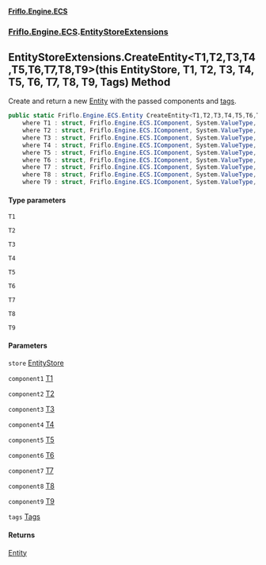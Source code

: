 #### [Friflo.Engine.ECS](index.md 'index')
### [Friflo.Engine.ECS](Friflo.Engine.ECS.md 'Friflo.Engine.ECS').[EntityStoreExtensions](EntityStoreExtensions.md 'Friflo.Engine.ECS.EntityStoreExtensions')

## EntityStoreExtensions.CreateEntity<T1,T2,T3,T4,T5,T6,T7,T8,T9>(this EntityStore, T1, T2, T3, T4, T5, T6, T7, T8, T9, Tags) Method

Create and return a new [Entity](Entity.md 'Friflo.Engine.ECS.Entity') with the passed components and [tags](EntityStoreExtensions.CreateEntity_T1,T2,T3,T4,T5,T6,T7,T8,T9_(thisEntityStore,T1,T2,T3,T4,T5,T6,T7,T8,T9,Tags).md#Friflo.Engine.ECS.EntityStoreExtensions.CreateEntity_T1,T2,T3,T4,T5,T6,T7,T8,T9_(thisFriflo.Engine.ECS.EntityStore,T1,T2,T3,T4,T5,T6,T7,T8,T9,Friflo.Engine.ECS.Tags).tags 'Friflo.Engine.ECS.EntityStoreExtensions.CreateEntity<T1,T2,T3,T4,T5,T6,T7,T8,T9>(this Friflo.Engine.ECS.EntityStore, T1, T2, T3, T4, T5, T6, T7, T8, T9, Friflo.Engine.ECS.Tags).tags').

```csharp
public static Friflo.Engine.ECS.Entity CreateEntity<T1,T2,T3,T4,T5,T6,T7,T8,T9>(this Friflo.Engine.ECS.EntityStore store, T1 component1, T2 component2, T3 component3, T4 component4, T5 component5, T6 component6, T7 component7, T8 component8, T9 component9, in Friflo.Engine.ECS.Tags tags=default(Friflo.Engine.ECS.Tags))
    where T1 : struct, Friflo.Engine.ECS.IComponent, System.ValueType, System.ValueType
    where T2 : struct, Friflo.Engine.ECS.IComponent, System.ValueType, System.ValueType
    where T3 : struct, Friflo.Engine.ECS.IComponent, System.ValueType, System.ValueType
    where T4 : struct, Friflo.Engine.ECS.IComponent, System.ValueType, System.ValueType
    where T5 : struct, Friflo.Engine.ECS.IComponent, System.ValueType, System.ValueType
    where T6 : struct, Friflo.Engine.ECS.IComponent, System.ValueType, System.ValueType
    where T7 : struct, Friflo.Engine.ECS.IComponent, System.ValueType, System.ValueType
    where T8 : struct, Friflo.Engine.ECS.IComponent, System.ValueType, System.ValueType
    where T9 : struct, Friflo.Engine.ECS.IComponent, System.ValueType, System.ValueType;
```
#### Type parameters

<a name='Friflo.Engine.ECS.EntityStoreExtensions.CreateEntity_T1,T2,T3,T4,T5,T6,T7,T8,T9_(thisFriflo.Engine.ECS.EntityStore,T1,T2,T3,T4,T5,T6,T7,T8,T9,Friflo.Engine.ECS.Tags).T1'></a>

`T1`

<a name='Friflo.Engine.ECS.EntityStoreExtensions.CreateEntity_T1,T2,T3,T4,T5,T6,T7,T8,T9_(thisFriflo.Engine.ECS.EntityStore,T1,T2,T3,T4,T5,T6,T7,T8,T9,Friflo.Engine.ECS.Tags).T2'></a>

`T2`

<a name='Friflo.Engine.ECS.EntityStoreExtensions.CreateEntity_T1,T2,T3,T4,T5,T6,T7,T8,T9_(thisFriflo.Engine.ECS.EntityStore,T1,T2,T3,T4,T5,T6,T7,T8,T9,Friflo.Engine.ECS.Tags).T3'></a>

`T3`

<a name='Friflo.Engine.ECS.EntityStoreExtensions.CreateEntity_T1,T2,T3,T4,T5,T6,T7,T8,T9_(thisFriflo.Engine.ECS.EntityStore,T1,T2,T3,T4,T5,T6,T7,T8,T9,Friflo.Engine.ECS.Tags).T4'></a>

`T4`

<a name='Friflo.Engine.ECS.EntityStoreExtensions.CreateEntity_T1,T2,T3,T4,T5,T6,T7,T8,T9_(thisFriflo.Engine.ECS.EntityStore,T1,T2,T3,T4,T5,T6,T7,T8,T9,Friflo.Engine.ECS.Tags).T5'></a>

`T5`

<a name='Friflo.Engine.ECS.EntityStoreExtensions.CreateEntity_T1,T2,T3,T4,T5,T6,T7,T8,T9_(thisFriflo.Engine.ECS.EntityStore,T1,T2,T3,T4,T5,T6,T7,T8,T9,Friflo.Engine.ECS.Tags).T6'></a>

`T6`

<a name='Friflo.Engine.ECS.EntityStoreExtensions.CreateEntity_T1,T2,T3,T4,T5,T6,T7,T8,T9_(thisFriflo.Engine.ECS.EntityStore,T1,T2,T3,T4,T5,T6,T7,T8,T9,Friflo.Engine.ECS.Tags).T7'></a>

`T7`

<a name='Friflo.Engine.ECS.EntityStoreExtensions.CreateEntity_T1,T2,T3,T4,T5,T6,T7,T8,T9_(thisFriflo.Engine.ECS.EntityStore,T1,T2,T3,T4,T5,T6,T7,T8,T9,Friflo.Engine.ECS.Tags).T8'></a>

`T8`

<a name='Friflo.Engine.ECS.EntityStoreExtensions.CreateEntity_T1,T2,T3,T4,T5,T6,T7,T8,T9_(thisFriflo.Engine.ECS.EntityStore,T1,T2,T3,T4,T5,T6,T7,T8,T9,Friflo.Engine.ECS.Tags).T9'></a>

`T9`
#### Parameters

<a name='Friflo.Engine.ECS.EntityStoreExtensions.CreateEntity_T1,T2,T3,T4,T5,T6,T7,T8,T9_(thisFriflo.Engine.ECS.EntityStore,T1,T2,T3,T4,T5,T6,T7,T8,T9,Friflo.Engine.ECS.Tags).store'></a>

`store` [EntityStore](EntityStore.md 'Friflo.Engine.ECS.EntityStore')

<a name='Friflo.Engine.ECS.EntityStoreExtensions.CreateEntity_T1,T2,T3,T4,T5,T6,T7,T8,T9_(thisFriflo.Engine.ECS.EntityStore,T1,T2,T3,T4,T5,T6,T7,T8,T9,Friflo.Engine.ECS.Tags).component1'></a>

`component1` [T1](EntityStoreExtensions.CreateEntity_T1,T2,T3,T4,T5,T6,T7,T8,T9_(thisEntityStore,T1,T2,T3,T4,T5,T6,T7,T8,T9,Tags).md#Friflo.Engine.ECS.EntityStoreExtensions.CreateEntity_T1,T2,T3,T4,T5,T6,T7,T8,T9_(thisFriflo.Engine.ECS.EntityStore,T1,T2,T3,T4,T5,T6,T7,T8,T9,Friflo.Engine.ECS.Tags).T1 'Friflo.Engine.ECS.EntityStoreExtensions.CreateEntity<T1,T2,T3,T4,T5,T6,T7,T8,T9>(this Friflo.Engine.ECS.EntityStore, T1, T2, T3, T4, T5, T6, T7, T8, T9, Friflo.Engine.ECS.Tags).T1')

<a name='Friflo.Engine.ECS.EntityStoreExtensions.CreateEntity_T1,T2,T3,T4,T5,T6,T7,T8,T9_(thisFriflo.Engine.ECS.EntityStore,T1,T2,T3,T4,T5,T6,T7,T8,T9,Friflo.Engine.ECS.Tags).component2'></a>

`component2` [T2](EntityStoreExtensions.CreateEntity_T1,T2,T3,T4,T5,T6,T7,T8,T9_(thisEntityStore,T1,T2,T3,T4,T5,T6,T7,T8,T9,Tags).md#Friflo.Engine.ECS.EntityStoreExtensions.CreateEntity_T1,T2,T3,T4,T5,T6,T7,T8,T9_(thisFriflo.Engine.ECS.EntityStore,T1,T2,T3,T4,T5,T6,T7,T8,T9,Friflo.Engine.ECS.Tags).T2 'Friflo.Engine.ECS.EntityStoreExtensions.CreateEntity<T1,T2,T3,T4,T5,T6,T7,T8,T9>(this Friflo.Engine.ECS.EntityStore, T1, T2, T3, T4, T5, T6, T7, T8, T9, Friflo.Engine.ECS.Tags).T2')

<a name='Friflo.Engine.ECS.EntityStoreExtensions.CreateEntity_T1,T2,T3,T4,T5,T6,T7,T8,T9_(thisFriflo.Engine.ECS.EntityStore,T1,T2,T3,T4,T5,T6,T7,T8,T9,Friflo.Engine.ECS.Tags).component3'></a>

`component3` [T3](EntityStoreExtensions.CreateEntity_T1,T2,T3,T4,T5,T6,T7,T8,T9_(thisEntityStore,T1,T2,T3,T4,T5,T6,T7,T8,T9,Tags).md#Friflo.Engine.ECS.EntityStoreExtensions.CreateEntity_T1,T2,T3,T4,T5,T6,T7,T8,T9_(thisFriflo.Engine.ECS.EntityStore,T1,T2,T3,T4,T5,T6,T7,T8,T9,Friflo.Engine.ECS.Tags).T3 'Friflo.Engine.ECS.EntityStoreExtensions.CreateEntity<T1,T2,T3,T4,T5,T6,T7,T8,T9>(this Friflo.Engine.ECS.EntityStore, T1, T2, T3, T4, T5, T6, T7, T8, T9, Friflo.Engine.ECS.Tags).T3')

<a name='Friflo.Engine.ECS.EntityStoreExtensions.CreateEntity_T1,T2,T3,T4,T5,T6,T7,T8,T9_(thisFriflo.Engine.ECS.EntityStore,T1,T2,T3,T4,T5,T6,T7,T8,T9,Friflo.Engine.ECS.Tags).component4'></a>

`component4` [T4](EntityStoreExtensions.CreateEntity_T1,T2,T3,T4,T5,T6,T7,T8,T9_(thisEntityStore,T1,T2,T3,T4,T5,T6,T7,T8,T9,Tags).md#Friflo.Engine.ECS.EntityStoreExtensions.CreateEntity_T1,T2,T3,T4,T5,T6,T7,T8,T9_(thisFriflo.Engine.ECS.EntityStore,T1,T2,T3,T4,T5,T6,T7,T8,T9,Friflo.Engine.ECS.Tags).T4 'Friflo.Engine.ECS.EntityStoreExtensions.CreateEntity<T1,T2,T3,T4,T5,T6,T7,T8,T9>(this Friflo.Engine.ECS.EntityStore, T1, T2, T3, T4, T5, T6, T7, T8, T9, Friflo.Engine.ECS.Tags).T4')

<a name='Friflo.Engine.ECS.EntityStoreExtensions.CreateEntity_T1,T2,T3,T4,T5,T6,T7,T8,T9_(thisFriflo.Engine.ECS.EntityStore,T1,T2,T3,T4,T5,T6,T7,T8,T9,Friflo.Engine.ECS.Tags).component5'></a>

`component5` [T5](EntityStoreExtensions.CreateEntity_T1,T2,T3,T4,T5,T6,T7,T8,T9_(thisEntityStore,T1,T2,T3,T4,T5,T6,T7,T8,T9,Tags).md#Friflo.Engine.ECS.EntityStoreExtensions.CreateEntity_T1,T2,T3,T4,T5,T6,T7,T8,T9_(thisFriflo.Engine.ECS.EntityStore,T1,T2,T3,T4,T5,T6,T7,T8,T9,Friflo.Engine.ECS.Tags).T5 'Friflo.Engine.ECS.EntityStoreExtensions.CreateEntity<T1,T2,T3,T4,T5,T6,T7,T8,T9>(this Friflo.Engine.ECS.EntityStore, T1, T2, T3, T4, T5, T6, T7, T8, T9, Friflo.Engine.ECS.Tags).T5')

<a name='Friflo.Engine.ECS.EntityStoreExtensions.CreateEntity_T1,T2,T3,T4,T5,T6,T7,T8,T9_(thisFriflo.Engine.ECS.EntityStore,T1,T2,T3,T4,T5,T6,T7,T8,T9,Friflo.Engine.ECS.Tags).component6'></a>

`component6` [T6](EntityStoreExtensions.CreateEntity_T1,T2,T3,T4,T5,T6,T7,T8,T9_(thisEntityStore,T1,T2,T3,T4,T5,T6,T7,T8,T9,Tags).md#Friflo.Engine.ECS.EntityStoreExtensions.CreateEntity_T1,T2,T3,T4,T5,T6,T7,T8,T9_(thisFriflo.Engine.ECS.EntityStore,T1,T2,T3,T4,T5,T6,T7,T8,T9,Friflo.Engine.ECS.Tags).T6 'Friflo.Engine.ECS.EntityStoreExtensions.CreateEntity<T1,T2,T3,T4,T5,T6,T7,T8,T9>(this Friflo.Engine.ECS.EntityStore, T1, T2, T3, T4, T5, T6, T7, T8, T9, Friflo.Engine.ECS.Tags).T6')

<a name='Friflo.Engine.ECS.EntityStoreExtensions.CreateEntity_T1,T2,T3,T4,T5,T6,T7,T8,T9_(thisFriflo.Engine.ECS.EntityStore,T1,T2,T3,T4,T5,T6,T7,T8,T9,Friflo.Engine.ECS.Tags).component7'></a>

`component7` [T7](EntityStoreExtensions.CreateEntity_T1,T2,T3,T4,T5,T6,T7,T8,T9_(thisEntityStore,T1,T2,T3,T4,T5,T6,T7,T8,T9,Tags).md#Friflo.Engine.ECS.EntityStoreExtensions.CreateEntity_T1,T2,T3,T4,T5,T6,T7,T8,T9_(thisFriflo.Engine.ECS.EntityStore,T1,T2,T3,T4,T5,T6,T7,T8,T9,Friflo.Engine.ECS.Tags).T7 'Friflo.Engine.ECS.EntityStoreExtensions.CreateEntity<T1,T2,T3,T4,T5,T6,T7,T8,T9>(this Friflo.Engine.ECS.EntityStore, T1, T2, T3, T4, T5, T6, T7, T8, T9, Friflo.Engine.ECS.Tags).T7')

<a name='Friflo.Engine.ECS.EntityStoreExtensions.CreateEntity_T1,T2,T3,T4,T5,T6,T7,T8,T9_(thisFriflo.Engine.ECS.EntityStore,T1,T2,T3,T4,T5,T6,T7,T8,T9,Friflo.Engine.ECS.Tags).component8'></a>

`component8` [T8](EntityStoreExtensions.CreateEntity_T1,T2,T3,T4,T5,T6,T7,T8,T9_(thisEntityStore,T1,T2,T3,T4,T5,T6,T7,T8,T9,Tags).md#Friflo.Engine.ECS.EntityStoreExtensions.CreateEntity_T1,T2,T3,T4,T5,T6,T7,T8,T9_(thisFriflo.Engine.ECS.EntityStore,T1,T2,T3,T4,T5,T6,T7,T8,T9,Friflo.Engine.ECS.Tags).T8 'Friflo.Engine.ECS.EntityStoreExtensions.CreateEntity<T1,T2,T3,T4,T5,T6,T7,T8,T9>(this Friflo.Engine.ECS.EntityStore, T1, T2, T3, T4, T5, T6, T7, T8, T9, Friflo.Engine.ECS.Tags).T8')

<a name='Friflo.Engine.ECS.EntityStoreExtensions.CreateEntity_T1,T2,T3,T4,T5,T6,T7,T8,T9_(thisFriflo.Engine.ECS.EntityStore,T1,T2,T3,T4,T5,T6,T7,T8,T9,Friflo.Engine.ECS.Tags).component9'></a>

`component9` [T9](EntityStoreExtensions.CreateEntity_T1,T2,T3,T4,T5,T6,T7,T8,T9_(thisEntityStore,T1,T2,T3,T4,T5,T6,T7,T8,T9,Tags).md#Friflo.Engine.ECS.EntityStoreExtensions.CreateEntity_T1,T2,T3,T4,T5,T6,T7,T8,T9_(thisFriflo.Engine.ECS.EntityStore,T1,T2,T3,T4,T5,T6,T7,T8,T9,Friflo.Engine.ECS.Tags).T9 'Friflo.Engine.ECS.EntityStoreExtensions.CreateEntity<T1,T2,T3,T4,T5,T6,T7,T8,T9>(this Friflo.Engine.ECS.EntityStore, T1, T2, T3, T4, T5, T6, T7, T8, T9, Friflo.Engine.ECS.Tags).T9')

<a name='Friflo.Engine.ECS.EntityStoreExtensions.CreateEntity_T1,T2,T3,T4,T5,T6,T7,T8,T9_(thisFriflo.Engine.ECS.EntityStore,T1,T2,T3,T4,T5,T6,T7,T8,T9,Friflo.Engine.ECS.Tags).tags'></a>

`tags` [Tags](Tags.md 'Friflo.Engine.ECS.Tags')

#### Returns
[Entity](Entity.md 'Friflo.Engine.ECS.Entity')